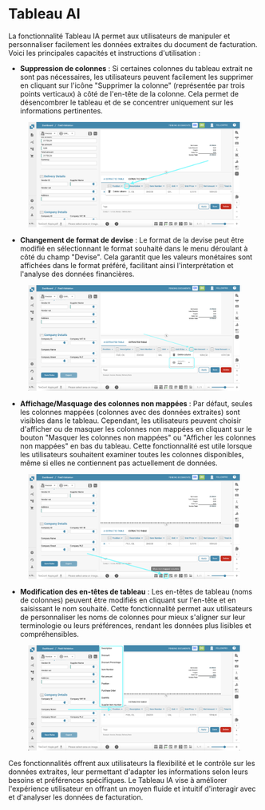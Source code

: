 # Tableau AI

La fonctionnalité Tableau IA permet aux utilisateurs de manipuler et personnaliser facilement les données extraites du document de facturation. Voici les principales capacités et instructions d'utilisation :

* **Suppression de colonnes** : Si certaines colonnes du tableau extrait ne sont pas nécessaires, les utilisateurs peuvent facilement les supprimer en cliquant sur l'icône "Supprimer la colonne" (représentée par trois points verticaux) à côté de l'en-tête de la colonne. Cela permet de désencombrer le tableau et de se concentrer uniquement sur les informations pertinentes.

<figure><img src="../.gitbook/assets/ai-table1.png" alt=""><figcaption></figcaption></figure>

* **Changement de format de devise** : Le format de la devise peut être modifié en sélectionnant le format souhaité dans le menu déroulant à côté du champ "Devise". Cela garantit que les valeurs monétaires sont affichées dans le format préféré, facilitant ainsi l'interprétation et l'analyse des données financières.

<figure><img src="../.gitbook/assets/ai-table2.png" alt=""><figcaption></figcaption></figure>

* **Affichage/Masquage des colonnes non mappées** : Par défaut, seules les colonnes mappées (colonnes avec des données extraites) sont visibles dans le tableau. Cependant, les utilisateurs peuvent choisir d'afficher ou de masquer les colonnes non mappées en cliquant sur le bouton "Masquer les colonnes non mappées" ou "Afficher les colonnes non mappées" en bas du tableau. Cette fonctionnalité est utile lorsque les utilisateurs souhaitent examiner toutes les colonnes disponibles, même si elles ne contiennent pas actuellement de données.

<figure><img src="../.gitbook/assets/ai-table3.png" alt=""><figcaption></figcaption></figure>

* **Modification des en-têtes de tableau** : Les en-têtes de tableau (noms de colonnes) peuvent être modifiés en cliquant sur l'en-tête et en saisissant le nom souhaité. Cette fonctionnalité permet aux utilisateurs de personnaliser les noms de colonnes pour mieux s'aligner sur leur terminologie ou leurs préférences, rendant les données plus lisibles et compréhensibles.

<figure><img src="../.gitbook/assets/ai-table4.png" alt=""><figcaption></figcaption></figure>

Ces fonctionnalités offrent aux utilisateurs la flexibilité et le contrôle sur les données extraites, leur permettant d'adapter les informations selon leurs besoins et préférences spécifiques. Le Tableau IA vise à améliorer l'expérience utilisateur en offrant un moyen fluide et intuitif d'interagir avec et d'analyser les données de facturation.
